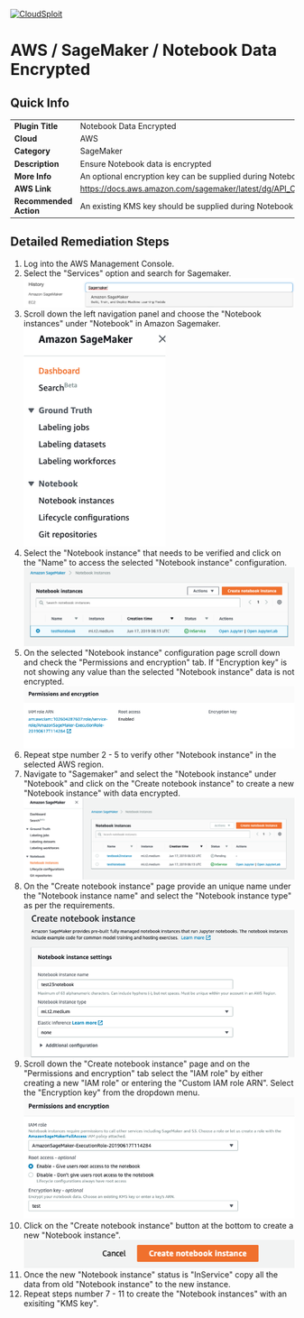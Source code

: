 [![CloudSploit](https://cloudsploit.com/img/logo-new-big-text-100.png "CloudSploit")](https://cloudsploit.com)

# AWS / SageMaker / Notebook Data Encrypted

## Quick Info

| | |
|-|-|
| **Plugin Title** | Notebook Data Encrypted |
| **Cloud** | AWS |
| **Category** | SageMaker |
| **Description** | Ensure Notebook data is encrypted |
| **More Info** | An optional encryption key can be supplied during Notebook Instance creation. |
| **AWS Link** | https://docs.aws.amazon.com/sagemaker/latest/dg/API_CreateNotebookInstance.html#API_CreateNotebookInstance_RequestSyntax |
| **Recommended Action** | An existing KMS key should be supplied during Notebook Instance creation. |

## Detailed Remediation Steps
1. Log into the AWS Management Console.
2. Select the "Services" option and search for Sagemaker. </br> <img src="/resources/aws/sagemaker/notebook-data-encrypted/step2.png"/>
3. Scroll down the left navigation panel and choose the "Notebook instances" under "Notebook" in Amazon Sagemaker.</br> <img src="/resources/aws/sagemaker/notebook-data-encrypted/step3.png"/>
4.  Select the "Notebook instance" that needs to be verified and click on the "Name" to access the selected "Notebook instance" configuration.</br> <img src="/resources/aws/sagemaker/notebook-data-encrypted/step4.png"/>
5. On the selected "Notebook instance" configuration page scroll down and check the "Permissions and encryption" tab. If "Encryption key" is not showing any value than the selected "Notebook instance" data is not encrypted.</br> <img src="/resources/aws/sagemaker/notebook-data-encrypted/step5.png"/>
6. Repeat stpe number 2 - 5 to verify other "Notebook instance" in the selected AWS region.</br>
7. Navigate to "Sagemaker" and select the "Notebook instance" under "Notebook" and click on the "Create notebook instance" to create a new "Notebook instance" with data encrypted.</br> <img src="/resources/aws/sagemaker/notebook-data-encrypted/step7.png"/>
8. On the "Create notebook instance" page provide an unique name under the "Notebook instance name" and select the "Notebook instance type" as per the requirements.</br> <img src="/resources/aws/sagemaker/notebook-data-encrypted/step8.png"/>
9. Scroll down the "Create notebook instance" page and on the "Permissions and encryption" tab select the "IAM role" by either creating a new "IAM role" or entering the "Custom IAM role ARN". Select the "Encryption key" from the dropdown menu.</br> <img src="/resources/aws/sagemaker/notebook-data-encrypted/step9.png"/>
10. Click on the "Create notebook instance" button at the bottom to create a new "Notebook instance".</br> <img src="/resources/aws/sagemaker/notebook-data-encrypted/step10.png"/>
11. Once the new "Notebook instance" status is "InService" copy all the data from old "Notebook instance" to the new instance.</br>
12. Repeat steps number 7 - 11 to create the "Notebook instances" with an exisiting "KMS key".</br>

